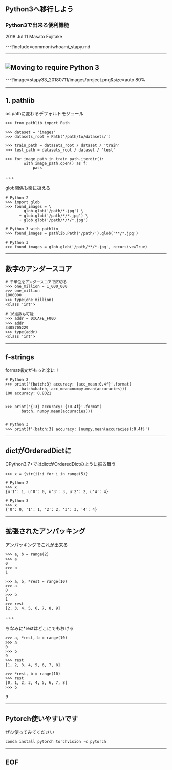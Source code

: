 ## Python3へ移行しよう

### Python3で出来る便利機能

2018 Jul 11
Masato Fujitake

---?include=common/whoami_stapy.md

---

## ![Moving to require Python 3](http://python3statement.org/)

---?image=stapy33_20180711/images/project.png&size=auto 80%

---

## 1. pathlib
os.pathに変わるデフォルトモジュール

    >>> from pathlib import Path

    >>> dataset = 'images'
    >>> datasets_root = Path('/path/to/datasets/')

    >>> train_path = datasets_root / dataset / 'train'
    >>> test_path = datasets_root / dataset / 'test'

    >>> for image_path in train_path.iterdir():
            with image_path.open() as f: 
                pass

+++

glob関係も楽に扱える

    # Python 2
    >>> import glob
    >>> found_images = \
            glob.glob('/path/*.jpg') \
          + glob.glob('/path/*/*.jpg') \
          + glob.glob('/path/*/*/*.jpg')

    # Python 3 with pathlin
    >>> found_images = pathlib.Path('/path/').glob('**/*.jpg')

    # Python 3
    >>> found_images = glob.glob('/path/**/*.jpg', recursive=True)

---

## 数字のアンダースコア

    # 千単位をアンダースコアで区切る
    >>> one_million = 1_000_000
    >>> one_million
    1000000
    >>> type(one_million)
    <class 'int'>

    # 16進数も可能
    >>> addr = 0xCAFE_F00D
    >>> addr
    3405705229
    >>> type(addr)
    <class 'int'>

--- 
## f-strings

format構文がもっと楽に！

    # Python 2
    >>> print('{batch:3} accuracy: {acc_mean:0.4f}'.format(
           batch=batch, acc_mean=numpy.mean(accuracies)))
    100 accuracy: 0.8021


    >>> print('{:3} accuracy: {:0.4f}'.format(
           batch, numpy.mean(accuracies)))


    # Python 3
    >>> print(f'{batch:3} accuracy: {numpy.mean(accuracies):0.4f}')


---
## dictがOrderedDictに
CPython3.7+ではdictがOrderedDictのように振る舞う

    >>> x = {str(i):i for i in range(5)}

    # Python 2
    >>> x
    {u'1': 1, u'0': 0, u'3': 3, u'2': 2, u'4': 4}

    # Python 3
    >>> x
    {'0': 0, '1': 1, '2': 2, '3': 3, '4': 4}

---

## 拡張されたアンパッキング
アンパッキングでこれが出来る

    >>> a, b = range(2)
    >>> a
    0
    >>> b
    1

    >>> a, b, *rest = range(10)
    >>> a
    0
    >>> b
    1
    >>> rest
    [2, 3, 4, 5, 6, 7, 8, 9]

+++

ちなみに*restはどこにでもおける

    >>> a, *rest, b = range(10)
    >>> a
    0
    >>> b
    9
    >>> rest
    [1, 2, 3, 4, 5, 6, 7, 8]

    >>> *rest, b = range(10)
    >>> rest
    [0, 1, 2, 3, 4, 5, 6, 7, 8]
    >>> b
9

---
## Pytorch使いやすいです
ぜひ使ってみてください

`conda install pytorch torchvision -c pytorch`

---
## EOF
